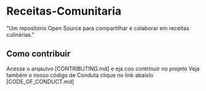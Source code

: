 # Receitas-Comunitaria
"Um repositório Open Source para compartilhar e colaborar em receitas culinárias."

## Como contribuir
Acesse o arqauivo [CONTRIBUTING.md] e eja coo contrinuir no projeto
Veja também o nosso código de Conduta clique no link abaixlo
[CODE_OF_CONDUCT.md]




